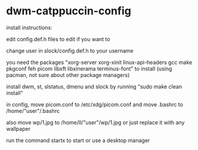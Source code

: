# dwm-catppuccin-config
install instructions:

edit config.def.h files to edit if you want to

change user in slock/config.def.h to your username 

you need the packages "xorg-server xorg-xinit linux-api-headers gcc make pkgconf feh picom libxft libxinerama terminus-font" to install (using pacman, not sure about other package
managers)

install dwm, st, slstatus, dmenu and slock by running  "sudo make clean install"

in config, move picom.conf to /etc/xdg/picom.conf and move .bashrc to 
/home/"user"/.bashrc

also move wp/1.jpg to /home/ll/"user"/wp/1.jpg or just replace it with any wallpaper


run the command startx to start or use a desktop manager
